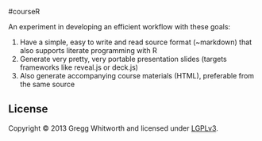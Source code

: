 #courseR

An experiment in developing an efficient workflow with these goals:

1.  Have a simple, easy to write and read source format (~markdown) that also supports literate programming with R
2.  Generate very pretty, very portable presentation slides (targets frameworks like reveal.js or deck.js)
3.  Also generate accompanying course materials (HTML), preferable from the same source


## License

Copyright © 2013 Gregg Whitworth and licensed under [LGPLv3](http://www.gnu.org/copyleft/lesser.html).